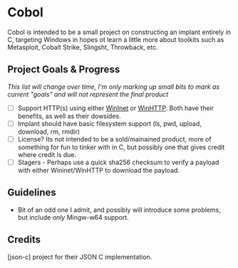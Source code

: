 # Cobol

Cobol is intended to be a small project on constructing an implant entirely in C, targeting Windows in hopes ot learn a little more about toolkits such as Metasploit, Cobalt Strike, Slingsht, Throwback, etc.

## Project Goals & Progress
*This list will change over time, I'm only marking up small bits to mark as current "goals" and will not represent the final product*

 - [ ] Support HTTP(s) using either [WinInet](https://docs.microsoft.com/en-us/windows/desktop/wininet/about-wininet) or [WinHTTP](https://docs.microsoft.com/en-us/windows/desktop/winhttp/about-winhttp). Both have their benefits, as well as their dowsides. 
 - [ ] Implant should have basic filesystem support (ls, pwd, upload, download, rm, rmdir)
 - [ ] License? Its not intended to be a sold/mainained product, more of something for fun to tinker with in C, but possibly one that gives credit where credit is due.
 - [ ] Stagers - Perhaps use a quick sha256 checksum to verify a payload with either Wininet/WinHTTP to download the payload.

## Guidelines

 - Bit of an odd one I admit, and possibly will introduce some problems, but include *only* Mingw-w64 support.

## Credits

[json-c] project for their JSON C implementation.
